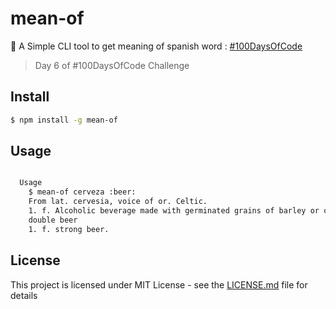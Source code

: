 # mean-of
:speech_balloon: A Simple CLI tool to get meaning of spanish word : [#100DaysOfCode](http://100daysofcode.com/)

> Day 6 of #100DaysOfCode Challenge

## Install

```bash
$ npm install -g mean-of
```

## Usage

```bash

  Usage
    $ mean-of cerveza :beer:
    From lat. cervesia, voice of or. Celtic.
    1. f. Alcoholic beverage made with germinated grains of barley or other cereals fermented in water, and aromatized with hops, box, cassia, etc.
    double beer
    1. f. strong beer.

```

## License

This project is licensed under MIT License - see the [LICENSE.md](https://github.com/lexmartinez/mean-of/blob/master/LICENSE.md) file for details